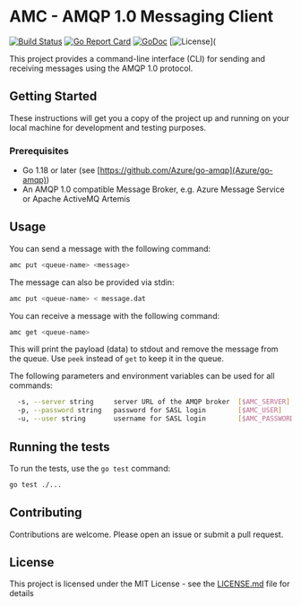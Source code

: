 # AMC - AMQP 1.0 Messaging Client

[![Build Status](https://travis-ci.org/makibytes/amc.svg?branch=master)](https://travis-ci.org/makibytes/amc)
[![Go Report Card](https://goreportcard.com/badge/github.com/makibytes/amc)](https://goreportcard.com/report/github.com/makibytes/amc)
[![GoDoc](https://godoc.org/github.com/makibytes/amc?status.svg)](https://godoc.org/github.com/makibytes/amc)
[![License](https://img.shields.io/badge/license-MIT-blue.svg)](

This project provides a command-line interface (CLI) for sending and receiving messages using the AMQP 1.0 protocol.

## Getting Started

These instructions will get you a copy of the project up and running on your local machine for development and testing purposes.

### Prerequisites

- Go 1.18 or later (see [https://github.com/Azure/go-amqp](Azure/go-amqp))
- An AMQP 1.0 compatible Message Broker, e.g. Azure Message Service or Apache ActiveMQ Artemis

## Usage

You can send a message with the following command:

```sh
amc put <queue-name> <message>
```

The message can also be provided via stdin:

```sh
amc put <queue-name> < message.dat
```

You can receive a message with the following command:

```sh
amc get <queue-name>
```

This will print the payload (data) to stdout and remove the message from the
queue. Use `peek` instead of `get` to keep it in the queue.

The following parameters and environment variables can be used for all commands:

```sh
  -s, --server string     server URL of the AMQP broker  [$AMC_SERVER]
  -p, --password string   password for SASL login        [$AMC_USER]
  -u, --user string       username for SASL login        [$AMC_PASSWORD]
```

## Running the tests

To run the tests, use the `go test` command:

```sh
go test ./...
```

## Contributing

Contributions are welcome. Please open an issue or submit a pull request.

## License

This project is licensed under the MIT License - see the [LICENSE.md](LICENSE.md) file for details

